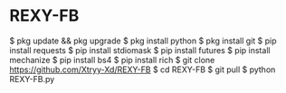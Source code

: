 # REXY-FB

 $ pkg update && pkg upgrade
 $ pkg install python 
 $ pkg install git
 $ pip install requests
 $ pip install stdiomask
 $ pip install futures
 $ pip install mechanize
 $ pip install bs4
 $ pip install rich
 $ git clone https://github.com/Xtryy-Xd/REXY-FB
 $ cd REXY-FB
 $ git pull
 $ python  REXY-FB.py
